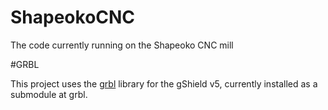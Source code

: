# ShapeokoCNC
The code currently running on the Shapeoko CNC mill

#GRBL

This project uses the [grbl](https://github.com/grbl/grbl) library for the gShield v5, currently installed as a submodule at grbl.
